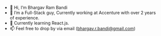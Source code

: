 
- 👋 Hi, I’m Bhargav Ram Bandi
- 👀 I’m a Full-Stack guy, Currently working at Accenture with over 2 years of experience.
- 🌱 Currently learning React.js.
- 📫 Feel free to drop by via email (bhargav.r.bandi@gmail.com)

  
<!--
**bhargavrambandi/bhargavrambandi** is a ✨ _special_ ✨ repository because its `README.md` (this file) appears on your GitHub profile.

Here are some ideas to get you started:

- 🔭 I’m currently working on ...
- 🌱 I’m currently learning ...
- 👯 I’m looking to collaborate on ...
- 🤔 I’m looking for help with ...
- 💬 Ask me about ...
- 📫 How to reach me: ...
- 😄 Pronouns: ...
- ⚡ Fun fact: ...
-->
